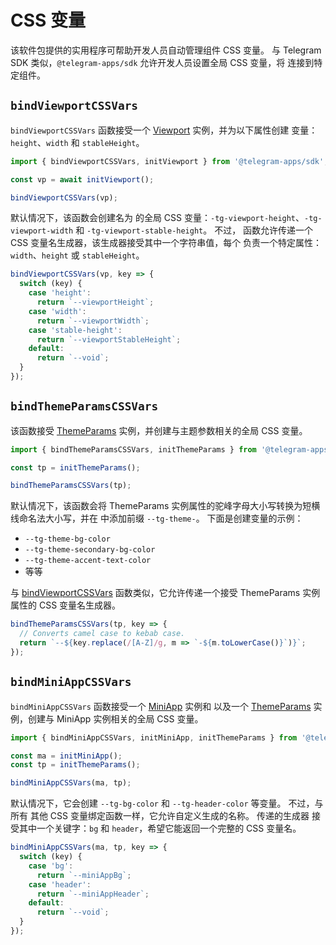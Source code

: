 # CSS 变量

该软件包提供的实用程序可帮助开发人员自动管理组件 CSS 变量。
与 Telegram SDK 类似，`@telegram-apps/sdk` 允许开发人员设置全局 CSS 变量，将
连接到特定组件。

## `bindViewportCSSVars`

`bindViewportCSSVars` 函数接受一个 [Viewport](components/viewport.md) 实例，并为以下属性创建
变量：`height`、`width` 和 `stableHeight`。

```ts
import { bindViewportCSSVars, initViewport } from '@telegram-apps/sdk';

const vp = await initViewport();

bindViewportCSSVars(vp);
```

默认情况下，该函数会创建名为
的全局 CSS 变量：`-tg-viewport-height`、`-tg-viewport-width` 和 `-tg-viewport-stable-height`。 不过，
函数允许传递一个 CSS 变量名生成器，该生成器接受其中一个字符串值，每个
负责一个特定属性：`width`、`height` 或 `stableHeight`。

```ts
bindViewportCSSVars(vp, key => {
  switch (key) {
    case 'height':
      return `--viewportHeight`;
    case 'width':
      return `--viewportWidth`;
    case 'stable-height':
      return `--viewportStableHeight`;
    default:
      return `--void`;
  }
});
```

## `bindThemeParamsCSSVars`

该函数接受 [ThemeParams](components/theme-params.md) 实例，并创建与主题参数相关的全局 CSS
变量。

```ts
import { bindThemeParamsCSSVars, initThemeParams } from '@telegram-apps/sdk';

const tp = initThemeParams();

bindThemeParamsCSSVars(tp);
```

默认情况下，该函数会将 ThemeParams 实例属性的驼峰字母大小写转换为短横线命名法大小写，并在
中添加前缀 `--tg-theme-`。 下面是创建变量的示例：

- `--tg-theme-bg-color`
- `--tg-theme-secondary-bg-color`
- `--tg-theme-accent-text-color`
- 等等

与 [bindViewportCSSVars](#bindViewportCSSVars) 函数类似，它允许传递一个接受 ThemeParams 实例属性的 CSS
变量名生成器。

```ts
bindThemeParamsCSSVars(tp, key => {
  // Converts camel case to kebab case.
  return `--${key.replace(/[A-Z]/g, m => `-${m.toLowerCase()}`)}`;
});
```

## `bindMiniAppCSSVars`

`bindMiniAppCSSVars` 函数接受一个 [MiniApp](components/mini-app.md) 实例和
以及一个 [ThemeParams](components/theme-params.md) 实例，创建与
MiniApp 实例相关的全局 CSS 变量。

```ts
import { bindMiniAppCSSVars, initMiniApp, initThemeParams } from '@telegram-apps/sdk';

const ma = initMiniApp();
const tp = initThemeParams();

bindMiniAppCSSVars(ma, tp);
```

默认情况下，它会创建 `--tg-bg-color` 和 `--tg-header-color` 等变量。 不过，与所有
其他 CSS 变量绑定函数一样，它允许自定义生成的名称。 传递的生成器
接受其中一个关键字：`bg` 和 `header`，希望它能返回一个完整的 CSS 变量名。

```ts
bindMiniAppCSSVars(ma, tp, key => {
  switch (key) {
    case 'bg':
      return `--miniAppBg`;
    case 'header':
      return `--miniAppHeader`;
    default:
      return `--void`;
  }
});
```
